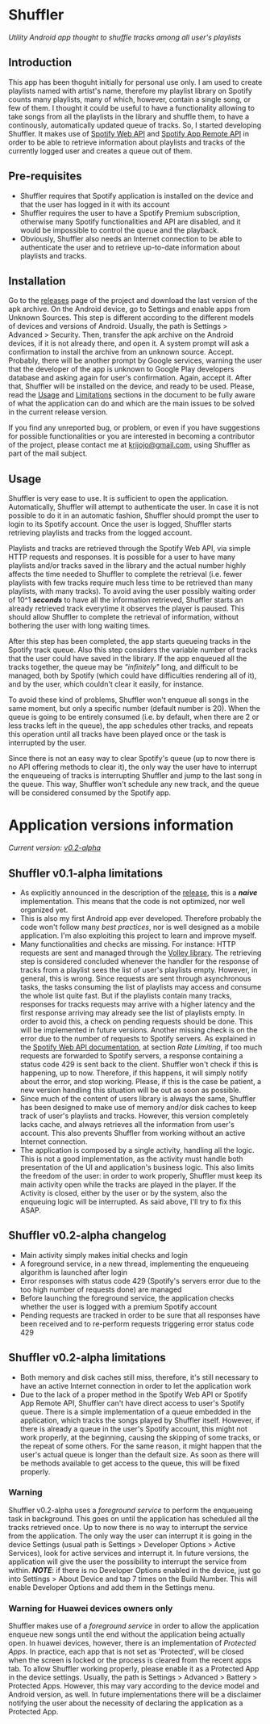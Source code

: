 # Shuffler
*Utility Android app thought to shuffle tracks among all user's playlists*

## Introduction
This app has been thoguht initially for personal use only. I am used to create playlists named with artist's name, therefore my playlist library on Spotify counts many playlists, many of which, however, contain a single song, or few of them.
I thought it could be useful to have a functionality allowing to take songs from all the playlists in the library and shuffle them, to have a continously, automatically updated queue of tracks.
So, I started developing Shuffler. It makes use of [Spotify Web API](https://developer.spotify.com/documentation/web-api/) and [Spotify App Remote API](https://developer.spotify.com/documentation/android/) in order to be able to retrieve information about playlists and tracks of the currently logged user and creates a queue out of them.

## Pre-requisites
- Shuffler requires that Spotify application is installed on the device and that the user has logged in it with its account
- Shuffler requires the user to have a Spotify Premium subscription, otherwise many Spotify functionalities and API are disabled, and it would be impossible to control the queue and the playback.
- Obviously, Shuffler also needs an Internet connection to be able to authenticate the user and to retrieve up-to-date information about playlists and tracks.

## Installation
Go to the [releases](https://github.com/kristopher-pellizzi/Shuffler/releases) page of the project and download the last version of the apk archive.
On the Android device, go to Settings and enable apps from Unknown Sources. This step is different according to the different models of devices and versions of Android. Usually, the path is Settings > Advanced > Security.
Then, transfer the apk archive on the Android devices, if it is not already there, and open it.
A system prompt will ask a confirmation to install the archive from an unknown source. Accept.
Probably, there will be another prompt by Google services, warning the user that the developer of the app is unknown to Google Play developers database and asking again for user's confirmation. Again, accept it.
After that, Shuffler will be installed on the device, and ready to be used.
Please, read the [Usage](#Usage) and [Limitations][current-version-limitations] sections in the document to be fully aware of what the application can do and which are the main issues to be solved in the current release version.

If you find any unreported bug, or problem, or even if you have suggestions for possible functionalities or you are interested in becoming a contributor of the project, please contact me at krijojo@gmail.com, using Shuffler as part of the mail subject.

## Usage
Shuffler is very ease to use. It is sufficient to open the application. Automatically, Shuffler will attempt to authenticate the user. In case it is not possible to do it in an automatic fashion, Shuffler should prompt the user to login to its Spotify account. Once the user is logged, Shuffler starts retrieving playlists and tracks from the logged account.

Playlists and tracks are retrieved through the Spotify Web API, via simple HTTP requests and responses. It is possible for a user to have many playlists and/or tracks saved in the library and the actual number highly affects the time needed to Shuffler to complete the retrieval (i.e. fewer playlists with few tracks require much less time to be retrieved than many playlists, with many tracks). To avoid aving the user possibly waiting order of 10^1 ***seconds*** to have all the information retrieved, Shuffler starts an already retrieved track everytime it observes the player is paused. This should allow Shuffler to complete the retrieval of information, without bothering the user with long waiting times.

After this step has been completed, the app starts queueing tracks in the Spotify track queue. Also this step considers the variable number of tracks that the user could have saved in the library. If the app enqueued all the tracks together, the queue may be *"infinitely"* long, and difficult to be managed, both by Spotify (which could have difficulties rendering all of it), and by the user, which couldn't clear it easily, for instance.

To avoid these kind of problems, Shuffler won't enqueue all songs in the same moment, but only a specific number (default number is 20). When the queue is going to be entirely consumed (i.e. by default, when there are 2 or less tracks left in the queue), the app schedules other tracks, and repeats this operation until all tracks have been played once or the task is interrupted by the user.

Since there is not an easy way to clear Spotify's queue (up to now there is no API offering methods to clear it), the only way the user have to interrupt the enqueueing of tracks is interrupting Shuffler and jump to the last song in the queue. This way, Shuffler won't schedule any new track, and the queue will be considered consumed by the Spotify app.

# Application versions information 
*Current version: [v0.2-alpha][current-version]*

## Shuffler v0.1-alpha limitations
- As explicitly announced in the description of the [release](https://github.com/kristopher-pellizzi/Shuffler/releases), this is a ***naive*** implementation. This means that the code is not optimized, nor well organized yet.
- This is also my first Android app ever developed. Therefore probably the code won't follow many *best practices*, nor is well designed as a mobile application. I'm also exploiting this project to learn and improve myself. 
- Many functionalities and checks are missing. For instance: HTTP requests are sent and managed through the [Volley library](https://github.com/google/volley). The retrieving step is considered concluded whenever the handler for the response of tracks from a playlist sees the list of user's playlists empty. However, in general, this is wrong. Since requests are sent through asynchronous tasks, the tasks consuming the list of playlists may access and consume the whole list quite fast. But if the playlists contain many tracks, responses for tracks requests may arrive with a higher latency and the first response arriving may already see the list of playlists empty. In order to avoid this, a check on pending requests should be done. This will be implemented in future versions.
Another missing check is on the error due to the number of requests to Spotify servers. As explained in the [Spotify Web API documentation](https://developer.spotify.com/documentation/web-api/), at section *Rate Limiting*, if too much requests are forwarded to Spotify servers, a response containing a status code 429 is sent back to the client. Shuffler won't check if this is happening, up to now. Therefore, if this happens, it will simply notify about the error, and stop working. Please, if this is the case be patient, a new version handling this situation will be out as soon as possible.
- Since much of the content of users library is always the same, Shuffler has been designed to make use of memory and/or disk caches to keep track of user's playlists and tracks. However, this version completely lacks cache, and always retrieves all the information from user's account. This also prevents Shuffler from working without an active Internet connection.
- The application is composed by a single activity, handling all the logic. This is not a good implementation, as the activity must handle both presentation of the UI and application's business logic. This also limits the freedom of the user: in order to work properly, Shuffler must keep its main activity open while the tracks are played in the player. If the Activity is closed, either by the user or by the system, also the enqueuing logic will be interrupted. As said above, I'll try to fix this ASAP.

## Shuffler v0.2-alpha changelog
- Main activity simply makes initial checks and login
- A foreground service, in a new thread, implementing the enqueueing algorithm is launched after login
- Error responses with status code 429 (Spotify's servers error due to the too high number of requests done) are managed
- Before launching the foreground service, the application checks whether the user is logged with a premium Spotify account
- Pending requests are tracked in order to be sure that all responses have been received and to re-perform requests triggering error status code 429

## Shuffler v0.2-alpha limitations
- Both memory and disk caches still miss, therefore, it's still necessary to have an active Internet connection in order to let the application work
- Due to the lack of a proper method in the Spotify Web API or Spotify App Remote API, Shuffler can't have direct access to user's Spotify queue. There is a simple implementation of a queue embedded in the application, which tracks the songs played by Shuffler itself. However, if there is already a queue in the user's Spotify account, this might not work properly, at the beginning, causing the skipping of some tracks, or the repeat of some others. For the same reason, it might happen that the user's actual queue is longer than the default size. As soon as there will be methods available to get access to the queue, this will be fixed properly.

### **Warning**
Shuffler v0.2-alpha uses a *foreground service* to perform the enqueueing task in background. This goes on until the application has scheduled all the tracks retrieved once. Up to now there is no way to interrupt the service from the application. The only way the user can interrupt it is going in the device Settings (usual path is Settings > Developer Options > Active Services), look for active services and interrupt it. In future versions, the application will give the user the possibility to interrupt the service from within.
***NOTE***: if there is no Developer Options enabled in the device, just go into Settings > About Device and tap 7 times on the Build Number. This will enable Developer Options and add them in the Settings menu.

### **Warning** for Huawei devices owners only
Shuffler makes use of a *foreground service* in order to allow the application enqueue new songs until the end without the application being actually open. In huawei devices, however, there is an implementation of *Protected Apps*. In practice, each app that is not set as 'Protected', will be closed when the screen is locked or the process is cleared from the recent apps tab. To allow Shuffler working properly, please enable it as a Protected App in the device settings. Usually, the path is Settings > Advanced > Battery > Protected Apps. However, this may vary according to the device model and Android version, as well. In future implementations there will be a disclaimer notifying the user about the necessity of declaring the application as a Protected App.

[current-version]: #shuffler-v02-alpha-changelog
[current-version-limitations]: #shuffler-v02-alpha-limitations
